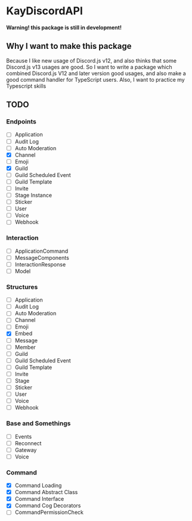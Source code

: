 # KayDiscordAPI

**Warning! this package is still in development!**

## Why I want to make this package

Because I like new usage of Discord.js v12, and also thinks that some Discord.js v13 usages are good. So I want to write a package which combined Discord.js V12 and later version good usages, and also make a good command handler for TypeScript users. Also, I want to practice my Typescript skills

## TODO

### Endpoints

-   [ ] Application
-   [ ] Audit Log
-   [ ] Auto Moderation
-   [x] Channel
-   [ ] Emoji
-   [x] Guild
-   [ ] Guild Scheduled Event
-   [ ] Guild Template
-   [ ] Invite
-   [ ] Stage Instance
-   [ ] Sticker
-   [ ] User
-   [ ] Voice
-   [ ] Webhook

### Interaction

-   [ ] ApplicationCommand
-   [ ] MessageComponents
-   [ ] InteractionResponse
-   [ ] Model

### Structures

-   [ ] Application
-   [ ] Audit Log
-   [ ] Auto Moderation
-   [ ] Channel
-   [ ] Emoji
-   [x] Embed
-   [ ] Message
-   [ ] Member
-   [ ] Guild
-   [ ] Guild Scheduled Event
-   [ ] Guild Template
-   [ ] Invite
-   [ ] Stage
-   [ ] Sticker
-   [ ] User
-   [ ] Voice
-   [ ] Webhook

### Base and Somethings

-   [ ] Events
-   [ ] Reconnect
-   [ ] Gateway
-   [ ] Voice

### Command

-   [x] Command Loading
-   [x] Command Abstract Class
-   [x] Command Interface
-   [x] Command Cog Decorators
-   [ ] CommandPermissionCheck
